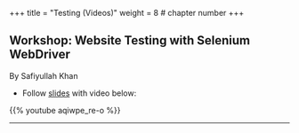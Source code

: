 +++
title = "Testing (Videos)"
weight = 8 # chapter number
+++

## Workshop: Website Testing with Selenium WebDriver

By Safiyullah Khan

- Follow [slides](selenium/) with video below:

{{% youtube aqiwpe_re-o %}}

---
